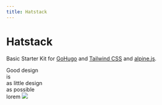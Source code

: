 ```yaml
---
title: Hatstack
---
```


# Hatstack

Basic Starter Kit for [GoHugo](https://gohugo.io/) and [Tailwind CSS](https://www.tailwindcss.com) and [alpine.js](https://github.com/alpinejs/alpine).

  <div class="fixed inset-0 flex justify-center items-center">
    <div>
      <span class="text-change">Good design</span><br/>
      <span class="change">is<br/>as little design<br/>as possible</span><br/>
      <span x-data="{message:'🤖 Hello World 🤓'}" x-text="message"></span>
    </div>
  </div>
  <div class="bg-red-500 h-screen h-90">
  lorem
    <img class="" src="https://via.placeholder.com/1920x1080">
  </div>

